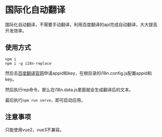 # 国际化自动翻译
国际化自动翻译，不需要手动翻译，利用百度翻译的api完成自动翻译，大大提高开发效率。
## 使用方式
```
npm i
npm i -g i18n-replace
```
然后去[百度翻译官网](https://fanyi-api.baidu.com/doc/11)申请appid和key，在根目录的i18n.config.js配置appid和key。

然后执行rep命令，那么在i18n.data.js里面就会生成翻译后的文本。

最后执行`npm run serve`，即可启动应用。
## 注意事项
只能使用vue2，vue3不兼容。
